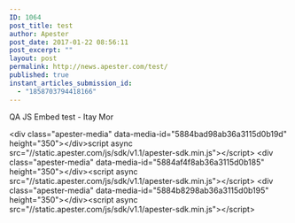 ```yaml
---
ID: 1064
post_title: test
author: Apester
post_date: 2017-01-22 08:56:11
post_excerpt: ""
layout: post
permalink: http://news.apester.com/test/
published: true
instant_articles_submission_id:
  - "1858703794418166"
---
```

QA
JS Embed test - Itay Mor

&lt;div class="apester-media" data-media-id="5884bad98ab36a3115d0b19d" height="350"&gt;&lt;/div&gt;script async src="//static.apester.com/js/sdk/v1.1/apester-sdk.min.js"&gt;&lt;/script&gt;
&lt;div class="apester-media" data-media-id="5884af4f8ab36a3115d0b185" height="350"&gt;&lt;/div&gt;&lt;script async src="//static.apester.com/js/sdk/v1.1/apester-sdk.min.js"&gt;&lt;/script&gt;
&lt;div class="apester-media" data-media-id="5884b8298ab36a3115d0b195" height="350"&gt;&lt;/div&gt;&lt;script async src="//static.apester.com/js/sdk/v1.1/apester-sdk.min.js"&gt;&lt;/script&gt;